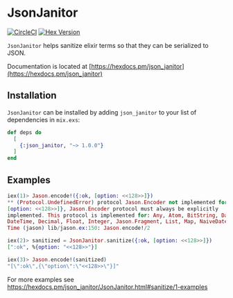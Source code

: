 # JsonJanitor

[![CircleCI](https://circleci.com/gh/mbramson/json_janitor/tree/master.svg?style=svg)](https://circleci.com/gh/mbramson/json_janitor/tree/master) [![Hex Version](https://img.shields.io/hexpm/v/json_janitor.svg)](https://hex.pm/packages/json_janitor)

`JsonJanitor` helps sanitize elixir terms so that they can be serialized to JSON.

Documentation is located at [https://hexdocs.pm/json_janitor](https://hexdocs.pm/json_janitor)

## Installation

`JsonJanitor` can be installed by adding `json_janitor` to your list of
dependencies in `mix.exs`:

```elixir
def deps do
  [
    {:json_janitor, "~> 1.0.0"}
  ]
end
```

## Examples

```elixir
iex(1)> Jason.encode!({:ok, [option: <<128>>]})
** (Protocol.UndefinedError) protocol Jason.Encoder not implemented for {:ok,
[option: <<128>>]}, Jason.Encoder protocol must always be explicitly
implemented. This protocol is implemented for: Any, Atom, BitString, Date,
DateTime, Decimal, Float, Integer, Jason.Fragment, List, Map, NaiveDateTime,
Time (jason) lib/jason.ex:150: Jason.encode!/2

iex(2)> sanitized = JsonJanitor.sanitize({:ok, [option: <<128>>]})
[":ok", %{option: "<<128>>"}]

iex(3)> Jason.encode!(sanitized)
"[\":ok\",{\"option\":\"<<128>>\"}]"
```

For more examples see https://hexdocs.pm/json_janitor/JsonJanitor.html#sanitize/1-examples
